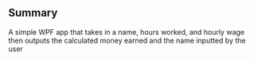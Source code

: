 ## Summary ## 


A simple WPF app that takes in a name, hours worked, and hourly wage then outputs the calculated money earned and the 
name inputted by the user
